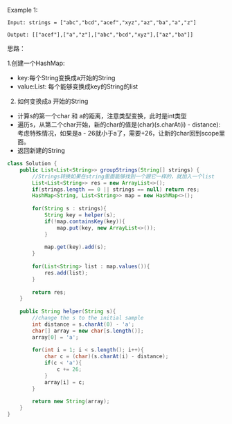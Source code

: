Example 1:

```Input: strings = ["abc","bcd","acef","xyz","az","ba","a","z"]```

```Output: [["acef"],["a","z"],["abc","bcd","xyz"],["az","ba"]]```

思路：

1.创建一个HashMap: 
- key:每个String变换成a开始的String
- value:List<String>: 每个能够变换成key的String的list

2. 如何变换成a 开始的String
- 计算s的第一个char 和 a的距离，注意类型变换，此时是int类型
- 遍历s，从第二个char开始，新的char的值是(char)(s.charAt(i) - distance): 考虑特殊情况，如果是a - 26就小于a了，需要+26，让新的char回到scope里面。
- 返回新建的String

```java
class Solution {
    public List<List<String>> groupStrings(String[] strings) {
        //Strings转换如果在string里面能够找到一个跟它一样的，就加入一个list
        List<List<String>> res = new ArrayList<>();
        if(strings.length == 0 || strings == null) return res;
        HashMap<String, List<String>> map = new HashMap<>();
        
        for(String s : strings){
            String key = helper(s);
            if(!map.containsKey(key)){
                map.put(key, new ArrayList<>());
            }
            
            map.get(key).add(s);
        }
        
        for(List<String> list : map.values()){
            res.add(list);
        }
        
        return res;
    }
    
    public String helper(String s){
        //change the s to the initial sample
        int distance = s.charAt(0) - 'a';
        char[] array = new char[s.length()];
        array[0] = 'a';
        
        for(int i = 1; i < s.length(); i++){
            char c = (char)(s.charAt(i) - distance);
            if(c < 'a'){
                c += 26;
            }
            array[i] = c;
        }
        
        return new String(array);
    }
}
```
